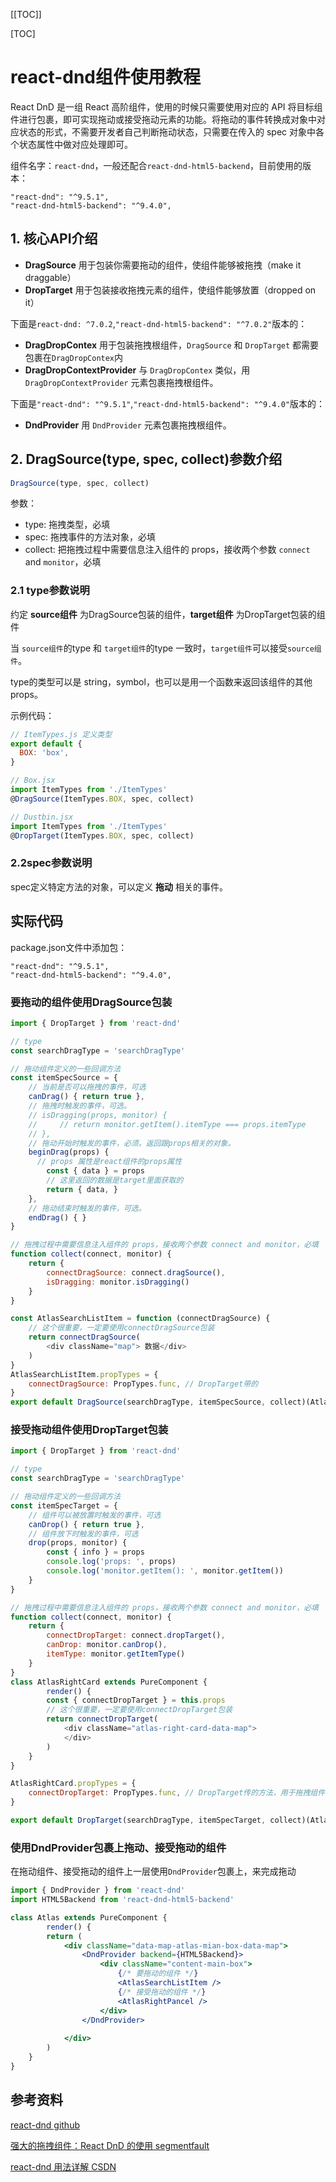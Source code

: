 [[TOC]]

[TOC]



# react-dnd组件使用教程

React DnD 是一组 React 高阶组件，使用的时候只需要使用对应的 API 将目标组件进行包裹，即可实现拖动或接受拖动元素的功能。将拖动的事件转换成对象中对应状态的形式，不需要开发者自己判断拖动状态，只需要在传入的 spec 对象中各个状态属性中做对应处理即可。

组件名字：`react-dnd`，一般还配合`react-dnd-html5-backend`，目前使用的版本：

```
"react-dnd": "^9.5.1",
"react-dnd-html5-backend": "^9.4.0",
```

## 1. 核心API介绍

- **DragSource** 用于包装你需要拖动的组件，使组件能够被拖拽（make it draggable）
- **DropTarget** 用于包装接收拖拽元素的组件，使组件能够放置（dropped on it）

下面是`react-dnd: ^7.0.2`,`"react-dnd-html5-backend": "^7.0.2"`版本的：

- **DragDropContex** 用于包装拖拽根组件，`DragSource` 和 `DropTarget` 都需要包裹在`DragDropContex`内
- **DragDropContextProvider** 与 `DragDropContex` 类似，用 `DragDropContextProvider` 元素包裹拖拽根组件。

下面是`"react-dnd": "^9.5.1"`,`"react-dnd-html5-backend": "^9.4.0"`版本的：

- **DndProvider** 用 `DndProvider` 元素包裹拖拽根组件。

## 2. DragSource(type, spec, collect)参数介绍

```js
DragSource(type, spec, collect)
```

参数：

- type: 拖拽类型，必填
- spec: 拖拽事件的方法对象，必填
- collect: 把拖拽过程中需要信息注入组件的 props，接收两个参数 `connect` and `monitor`，必填

### 2.1 type参数说明

约定 **source组件** 为DragSource包装的组件，**target组件** 为DropTarget包装的组件

当 `source组件`的type 和 `target组件`的type 一致时，`target组件`可以接受`source组件`。

type的类型可以是 string，symbol，也可以是用一个函数来返回该组件的其他 props。

示例代码：

```js
// ItemTypes.js 定义类型
export default {
  BOX: 'box',
}

// Box.jsx
import ItemTypes from './ItemTypes'
@DragSource(ItemTypes.BOX, spec, collect)

// Dustbin.jsx
import ItemTypes from './ItemTypes'
@DropTarget(ItemTypes.BOX, spec, collect)
```

### 2.2spec参数说明

spec定义特定方法的对象，可以定义 **拖动** 相关的事件。





## 实际代码

package.json文件中添加包：

```
"react-dnd": "^9.5.1",
"react-dnd-html5-backend": "^9.4.0",
```

### 要拖动的组件使用DragSource包装

```js
import { DropTarget } from 'react-dnd'

// type
const searchDragType = 'searchDragType'

// 拖动组件定义的一些回调方法
const itemSpecSource = {
    // 当前是否可以拖拽的事件，可选
    canDrag() { return true },
    // 拖拽时触发的事件，可选。
    // isDragging(props, monitor) {
    //     // return monitor.getItem().itemType === props.itemType
    // },
    // 拖动开始时触发的事件，必须。返回跟props相关的对象。
    beginDrag(props) {
      // props 属性是react组件的props属性
        const { data } = props
        // 这里返回的数据是target里面获取的
        return { data, }
    },
    // 拖动结束时触发的事件，可选。
    endDrag() { }
}

// 拖拽过程中需要信息注入组件的 props，接收两个参数 connect and monitor，必填
function collect(connect, monitor) {
    return {
        connectDragSource: connect.dragSource(),
        isDragging: monitor.isDragging()
    }
}

const AtlasSearchListItem = function (connectDragSource) {
  	// 这个很重要，一定要使用connectDragSource包装
  	return connectDragSource(
        <div className="map"> 数据</div>
    )
}
AtlasSearchListItem.propTypes = {
    connectDragSource: PropTypes.func, // DropTarget带的
}
export default DragSource(searchDragType, itemSpecSource, collect)(AtlasSearchListItem)
```



### 接受拖动组件使用DropTarget包装



```js
import { DropTarget } from 'react-dnd'

// type
const searchDragType = 'searchDragType'

// 拖动组件定义的一些回调方法
const itemSpecTarget = {
    // 组件可以被放置时触发的事件，可选
    canDrop() { return true },
    // 组件放下时触发的事件，可选
    drop(props, monitor) {
        const { info } = props
        console.log('props: ', props)
        console.log('monitor.getItem(): ', monitor.getItem())
    }
}

// 拖拽过程中需要信息注入组件的 props，接收两个参数 connect and monitor，必填
function collect(connect, monitor) {
    return {
        connectDropTarget: connect.dropTarget(),
        canDrop: monitor.canDrop(),
        itemType: monitor.getItemType()
    }
}
class AtlasRightCard extends PureComponent {
		render() {
        const { connectDropTarget } = this.props
        // 这个很重要，一定要使用connectDropTarget包装
        return connectDropTarget(
            <div className="atlas-right-card-data-map">
            </div>
        )
    }
}

AtlasRightCard.propTypes = {
    connectDropTarget: PropTypes.func, // DropTarget传的方法，用于拖拽组件
}

export default DropTarget(searchDragType, itemSpecTarget, collect)(AtlasRightCard)
```



### 使用DndProvider包裹上拖动、接受拖动的组件

在拖动组件、接受拖动的组件上一层使用`DndProvider`包裹上，来完成拖动

```jsx
import { DndProvider } from 'react-dnd'
import HTML5Backend from 'react-dnd-html5-backend'

class Atlas extends PureComponent {
		render() {
        return (
            <div className="data-map-atlas-mian-box-data-map">
                <DndProvider backend={HTML5Backend}>
                    <div className="content-main-box">
                        {/* 要拖动的组件 */}
                        <AtlasSearchListItem />
                        {/* 接受拖动的组件 */}
                        <AtlasRightPancel />
                    </div>
                </DndProvider>
                
            </div>
        )
    }
}
```











## 参考资料

[react-dnd github](https://github.com/react-dnd/react-dnd)

 [强大的拖拽组件：React DnD 的使用 segmentfault](https://segmentfault.com/a/1190000014723549)

[react-dnd 用法详解 CSDN](https://blog.csdn.net/sinat_17775997/article/details/88727672)